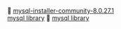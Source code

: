 :link: [mysql-installer-community-8.0.27.1](https://dev.mysql.com/get/Downloads/MySQLInstaller/mysql-installer-community-8.0.27.1.msi)  
[mysql library](https://mvnrepository.com/artifact/mysql/mysql-connector-java/8.0.27)
:link: [mysql library](https://mvnrepository.com/artifact/mysql/mysql-connector-java/8.0.27)
